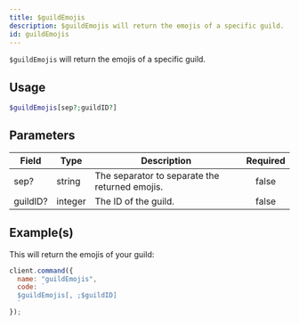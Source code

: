 ```yaml
---
title: $guildEmojis
description: $guildEmojis will return the emojis of a specific guild.
id: guildEmojis
---
```


`$guildEmojis` will return the emojis of a specific guild.

## Usage

```php
$guildEmojis[sep?;guildID?]
```

## Parameters

| Field    | Type    | Description                                    | Required |
| -------- | ------- | ---------------------------------------------- | :------: |
| sep?     | string  | The separator to separate the returned emojis. |  false   |
| guildID? | integer | The ID of the guild.                           |  false   |

## Example(s)

This will return the emojis of your guild:

```javascript
client.command({
  name: "guildEmojis",
  code: `
  $guildEmojis[, ;$guildID]
  `
});
```
